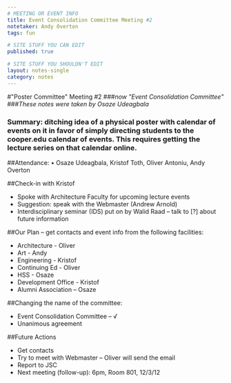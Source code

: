 ```yaml
---
# MEETING OR EVENT INFO
title: Event Consolidation Committee Meeting #2
notetaker: Andy Overton
tags: fun

# SITE STUFF YOU CAN EDIT
published: true

# SITE STUFF YOU SHOULDN'T EDIT
layout: notes-single
category: notes
---
```


#"Poster Committee" Meeting #2
###*now "Event Consolidation Committee"*
###*These notes were taken by Osaze Udeagbala*


### Summary: ditching idea of a physical poster with calendar of events on it in favor of simply directing students to the cooper.edu calendar of events. This requires getting the lecture series on that calendar online. 


##Attendance:
•	Osaze Udeagbala, Kristof Toth, Oliver Antoniu, Andy Overton


##Check-in with Kristof
* Spoke with Architecture Faculty for upcoming lecture events
* Suggestion: speak with the Webmaster (Andrew Arnold)
* Interdisciplinary seminar (IDS) put on by Walid Raad – talk to [?] about future information

##Our Plan – get contacts and event info from the following facilities:
* Architecture - Oliver
* Art - Andy
* Engineering - Kristof
* Continuing Ed - Oliver
* HSS - Osaze
* Development Office - Kristof
* Alumni Association – Osaze

##Changing the name of the committee:
* Event Consolidation Committee – √
* Unanimous agreement

##Future Actions
* Get contacts
* Try to meet with Webmaster – Oliver will send the email
* Report to JSC
* Next meeting (follow-up): 6pm, Room 801, 12/3/12
